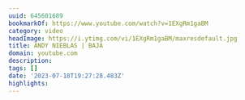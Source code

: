 ```yaml
---
uuid: 645601689
bookmarkOf: https://www.youtube.com/watch?v=1EXgRm1gaBM
category: video
headImage: https://i.ytimg.com/vi/1EXgRm1gaBM/maxresdefault.jpg
title: ANDY NIEBLAS | BAJA
domain: youtube.com
description: 
tags: []
date: '2023-07-18T19:27:28.483Z'
highlights: 
---
```




